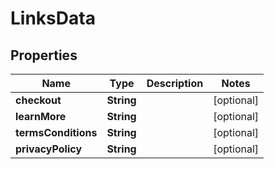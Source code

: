 

# LinksData


## Properties

| Name | Type | Description | Notes |
|------------ | ------------- | ------------- | -------------|
|**checkout** | **String** |  |  [optional] |
|**learnMore** | **String** |  |  [optional] |
|**termsConditions** | **String** |  |  [optional] |
|**privacyPolicy** | **String** |  |  [optional] |



